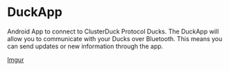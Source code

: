 # DuckApp
Android App to connect to ClusterDuck Protocol Ducks. 
The DuckApp will allow you to communicate with your Ducks over Bluetooth. This means you can send updates or new information through the app. 

[Imgur](https://i.imgur.com/PJTfHpk.jpg)
